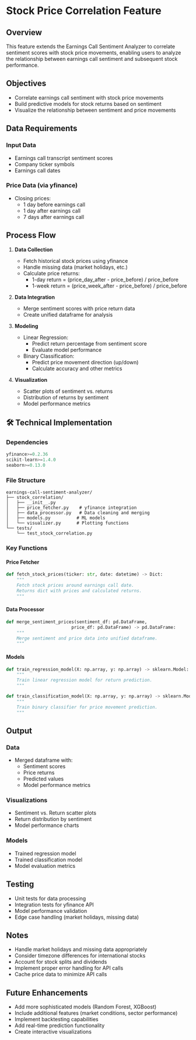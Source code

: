 # Stock Price Correlation Feature

## Overview
This feature extends the Earnings Call Sentiment Analyzer to correlate sentiment scores with stock price movements, enabling users to analyze the relationship between earnings call sentiment and subsequent stock performance.

## Objectives
- Correlate earnings call sentiment with stock price movements
- Build predictive models for stock returns based on sentiment
- Visualize the relationship between sentiment and price movements

## Data Requirements

### Input Data
- Earnings call transcript sentiment scores
- Company ticker symbols
- Earnings call dates

### Price Data (via yfinance)
- Closing prices:
  - 1 day before earnings call
  - 1 day after earnings call
  - 7 days after earnings call

## Process Flow

1. **Data Collection**
   - Fetch historical stock prices using yfinance
   - Handle missing data (market holidays, etc.)
   - Calculate price returns:
     - 1-day return = (price_day_after - price_before) / price_before
     - 1-week return = (price_week_after - price_before) / price_before

2. **Data Integration**
   - Merge sentiment scores with price return data
   - Create unified dataframe for analysis

3. **Modeling**
   - Linear Regression:
     - Predict return percentage from sentiment score
     - Evaluate model performance
   - Binary Classification:
     - Predict price movement direction (up/down)
     - Calculate accuracy and other metrics

4. **Visualization**
   - Scatter plots of sentiment vs. returns
   - Distribution of returns by sentiment
   - Model performance metrics

## 🛠️ Technical Implementation

### Dependencies
```python
yfinance>=0.2.36
scikit-learn>=1.4.0
seaborn>=0.13.0
```

### File Structure
```
earnings-call-sentiment-analyzer/
├── stock_correlation/
│   ├── __init__.py
│   ├── price_fetcher.py    # yfinance integration
│   ├── data_processor.py   # Data cleaning and merging
│   ├── models.py          # ML models
│   └── visualizer.py      # Plotting functions
└── tests/
    └── test_stock_correlation.py
```

### Key Functions

#### Price Fetcher
```python
def fetch_stock_prices(ticker: str, date: datetime) -> Dict:
    """
    Fetch stock prices around earnings call date.
    Returns dict with prices and calculated returns.
    """
```

#### Data Processor
```python
def merge_sentiment_prices(sentiment_df: pd.DataFrame, 
                         price_df: pd.DataFrame) -> pd.DataFrame:
    """
    Merge sentiment and price data into unified dataframe.
    """
```

#### Models
```python
def train_regression_model(X: np.array, y: np.array) -> sklearn.Model:
    """
    Train linear regression model for return prediction.
    """

def train_classification_model(X: np.array, y: np.array) -> sklearn.Model:
    """
    Train binary classifier for price movement prediction.
    """
```

## Output

### Data
- Merged dataframe with:
  - Sentiment scores
  - Price returns
  - Predicted values
  - Model performance metrics

### Visualizations
- Sentiment vs. Return scatter plots
- Return distribution by sentiment
- Model performance charts

### Models
- Trained regression model
- Trained classification model
- Model evaluation metrics

## Testing
- Unit tests for data processing
- Integration tests for yfinance API
- Model performance validation
- Edge case handling (market holidays, missing data)

## Notes
- Handle market holidays and missing data appropriately
- Consider timezone differences for international stocks
- Account for stock splits and dividends
- Implement proper error handling for API calls
- Cache price data to minimize API calls

## Future Enhancements
- Add more sophisticated models (Random Forest, XGBoost)
- Include additional features (market conditions, sector performance)
- Implement backtesting capabilities
- Add real-time prediction functionality
- Create interactive visualizations 
